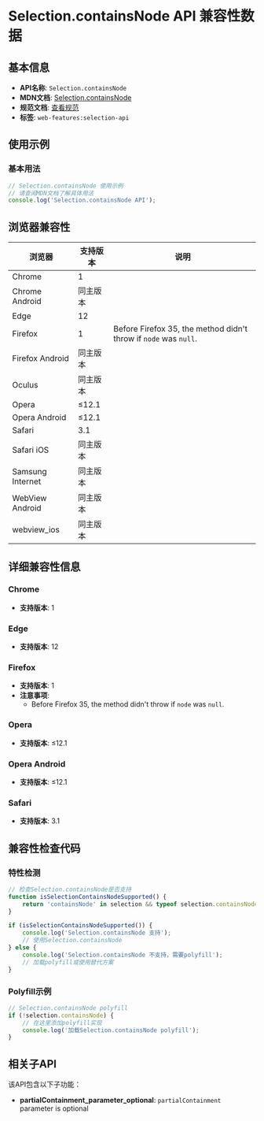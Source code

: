 # Selection.containsNode API 兼容性数据

## 基本信息

- **API名称**: `Selection.containsNode`
- **MDN文档**: [Selection.containsNode](https://developer.mozilla.org/docs/Web/API/Selection/containsNode)
- **规范文档**: [查看规范](https://w3c.github.io/selection-api/#dom-selection-containsnode)
- **标签**: `web-features:selection-api`

## 使用示例

### 基本用法

```javascript
// Selection.containsNode 使用示例
// 请查阅MDN文档了解具体用法
console.log('Selection.containsNode API');
```

## 浏览器兼容性

| 浏览器 | 支持版本 | 说明 |
|--------|----------|------|
| Chrome | 1 |  |
| Chrome Android | 同主版本 |  |
| Edge | 12 |  |
| Firefox | 1 | Before Firefox 35, the method didn't throw if `node` was `null`. |
| Firefox Android | 同主版本 |  |
| Oculus | 同主版本 |  |
| Opera | ≤12.1 |  |
| Opera Android | ≤12.1 |  |
| Safari | 3.1 |  |
| Safari iOS | 同主版本 |  |
| Samsung Internet | 同主版本 |  |
| WebView Android | 同主版本 |  |
| webview_ios | 同主版本 |  |

## 详细兼容性信息

### Chrome

- **支持版本**: 1

### Edge

- **支持版本**: 12

### Firefox

- **支持版本**: 1
- **注意事项**:
  - Before Firefox 35, the method didn't throw if `node` was `null`.

### Opera

- **支持版本**: ≤12.1

### Opera Android

- **支持版本**: ≤12.1

### Safari

- **支持版本**: 3.1

## 兼容性检查代码

### 特性检测

```javascript
// 检查Selection.containsNode是否支持
function isSelectionContainsNodeSupported() {
    return 'containsNode' in selection && typeof selection.containsNode === 'function';
}

if (isSelectionContainsNodeSupported()) {
    console.log('Selection.containsNode 支持');
    // 使用Selection.containsNode
} else {
    console.log('Selection.containsNode 不支持，需要polyfill');
    // 加载polyfill或使用替代方案
}
```

### Polyfill示例

```javascript
// Selection.containsNode polyfill
if (!selection.containsNode) {
    // 在这里添加polyfill实现
    console.log('加载Selection.containsNode polyfill');
}
```

## 相关子API

该API包含以下子功能：

- **partialContainment_parameter_optional**: `partialContainment` parameter is optional

